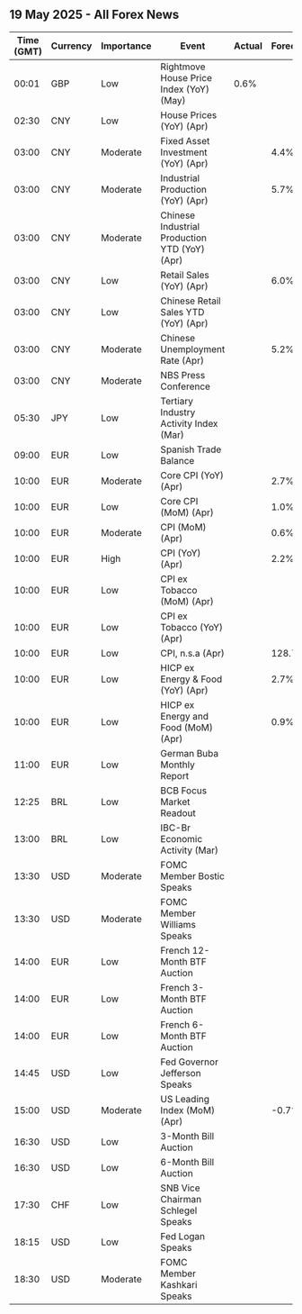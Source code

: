 ## 19 May 2025 - All Forex News

| Time (GMT) | Currency | Importance | Event | Actual | Forecast | Previous |
|------|----------|------------|-------|--------|----------|----------|
| 00:01 | GBP | Low | Rightmove House Price Index (YoY) (May) | 0.6% |  | 1.3% |
| 02:30 | CNY | Low | House Prices (YoY) (Apr) |  |  | -4.5% |
| 03:00 | CNY | Moderate | Fixed Asset Investment (YoY) (Apr) |  | 4.4% | 4.2% |
| 03:00 | CNY | Moderate | Industrial Production (YoY) (Apr) |  | 5.7% | 7.7% |
| 03:00 | CNY | Moderate | Chinese Industrial Production YTD (YoY) (Apr) |  |  | 6.5% |
| 03:00 | CNY | Low | Retail Sales (YoY) (Apr) |  | 6.0% | 5.9% |
| 03:00 | CNY | Low | Chinese Retail Sales YTD (YoY) (Apr) |  |  | 3.61% |
| 03:00 | CNY | Moderate | Chinese Unemployment Rate (Apr) |  | 5.2% | 5.2% |
| 03:00 | CNY | Moderate | NBS Press Conference |  |  |  |
| 05:30 | JPY | Low | Tertiary Industry Activity Index (Mar) |  |  | -0.90 |
| 09:00 | EUR | Low | Spanish Trade Balance |  |  | -3.42B |
| 10:00 | EUR | Moderate | Core CPI (YoY) (Apr) |  | 2.7% | 2.4% |
| 10:00 | EUR | Low | Core CPI (MoM) (Apr) |  | 1.0% | 1.0% |
| 10:00 | EUR | Moderate | CPI (MoM) (Apr) |  | 0.6% | 0.6% |
| 10:00 | EUR | High | CPI (YoY) (Apr) |  | 2.2% | 2.2% |
| 10:00 | EUR | Low | CPI ex Tobacco (MoM) (Apr) |  |  | 0.6% |
| 10:00 | EUR | Low | CPI ex Tobacco (YoY) (Apr) |  |  | 2.1% |
| 10:00 | EUR | Low | CPI, n.s.a (Apr) |  | 128.76 | 128.04 |
| 10:00 | EUR | Low | HICP ex Energy & Food (YoY) (Apr) |  | 2.7% | 2.7% |
| 10:00 | EUR | Low | HICP ex Energy and Food (MoM) (Apr) |  | 0.9% | 0.8% |
| 11:00 | EUR | Low | German Buba Monthly Report |  |  |  |
| 12:25 | BRL | Low | BCB Focus Market Readout |  |  |  |
| 13:00 | BRL | Low | IBC-Br Economic Activity (Mar) |  |  | 0.40% |
| 13:30 | USD | Moderate | FOMC Member Bostic Speaks |  |  |  |
| 13:30 | USD | Moderate | FOMC Member Williams Speaks |  |  |  |
| 14:00 | EUR | Low | French 12-Month BTF Auction |  |  | 1.985% |
| 14:00 | EUR | Low | French 3-Month BTF Auction |  |  | 2.057% |
| 14:00 | EUR | Low | French 6-Month BTF Auction |  |  | 2.023% |
| 14:45 | USD | Low | Fed Governor Jefferson Speaks |  |  |  |
| 15:00 | USD | Moderate | US Leading Index (MoM) (Apr) |  | -0.7% | -0.7% |
| 16:30 | USD | Low | 3-Month Bill Auction |  |  | 4.300% |
| 16:30 | USD | Low | 6-Month Bill Auction |  |  | 4.105% |
| 17:30 | CHF | Low | SNB Vice Chairman Schlegel Speaks |  |  |  |
| 18:15 | USD | Low | Fed Logan Speaks |  |  |  |
| 18:30 | USD | Moderate | FOMC Member Kashkari Speaks |  |  |  |
